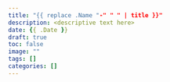 ```yaml
---
title: "{{ replace .Name "-" " " | title }}"
description: <descriptive text here>
date: {{ .Date }}
draft: true
toc: false
image: ""
tags: []
categories: []
---
```


